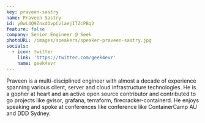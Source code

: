 ```yaml
---
key: praveen-sastry
name: Praveen Sastry
id: y0wL4Q9ZnxdOvpCvlaejITZcPBq2
feature: false
company: Senior Engineer @ Seek
photoURL: /images/speakers/speaker-praveen-sastry.jpg
socials:
  - icon: twitter
    link: 'https://twitter.com/geek4evr'
    name: geek4evr
---
```

Praveen is a multi-disciplined engineer with almost a decade of experience spanning various client, server and cloud infrastructure technologies. He is a gopher at heart and an active open source contributor and contributed to go projects like gvisor, grafana, terraform, firecracker-containerd. He enjoys speaking and spoke at conferences like conference like ContainerCamp AU and DDD Sydney.
